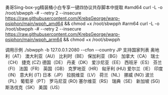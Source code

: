 勇哥Sing-box-yg精装桶小白专享一键四协议共存脚本中提取
 #amd64
   curl -L -o /root/sbwpph -# --retry 2 --insecure https://raw.githubusercontent.com/KrebsGeorge/warp-psiphon/main/wpph_amd64 && chmod +x /root/sbwpph
#arm64
   curl -L -o /root/sbwpph -# --retry 2 --insecure https://raw.githubusercontent.com/KrebsGeorge/warp-psiphon/main/wpph_arm64 && chmod +x /root/sbwpph

调用示例
./sbwpph -b 127.0.0.1:2080 --cfon --country JP
支持国家列表
奥地利（AT）
澳大利亚（AU）
比利时（BE）
保加利亚（BG）
加拿大（CA）
瑞士（CH）
捷克 (CZ)
德国（DE）
丹麦（DK）
爱沙尼亚（EE）
西班牙（ES）
芬兰（FI）
法国（FR）
英国（GB）
克罗地亚（HR）
匈牙利 (HU)
爱尔兰（IE）
印度（IN）
意大利 (IT)
日本（JP）
拉脱维亚（LV）
荷兰（NL）
挪威 (NO)
波兰（PL）
葡萄牙（PT）
罗马尼亚 (RO)
塞尔维亚（RS）
瑞典（SE）
新加坡 (SG)
斯洛伐克（SK）
美国（US）
